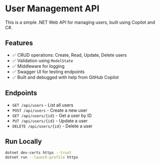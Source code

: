 # User Management API

This is a simple .NET Web API for managing users, built using Copilot and C#.

## Features

- ✅ CRUD operations: Create, Read, Update, Delete users
- ✅ Validation using `ModelState`
- ✅ Middleware for logging
- ✅ Swagger UI for testing endpoints
- ✅ Built and debugged with help from GitHub Copilot

## Endpoints

- `GET /api/users` - List all users
- `POST /api/users` - Create a new user
- `GET /api/users/{id}` - Get a user by ID
- `PUT /api/users/{id}` - Update a user
- `DELETE /api/users/{id}` - Delete a user

## Run Locally

```bash
dotnet dev-certs https --trust
dotnet run --launch-profile https

